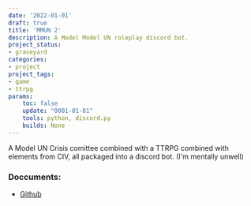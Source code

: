 ```yaml
---
date: '2022-01-01'
draft: true
title: 'MMUN 2'
description: A Model Model UN roleplay discord bot.
project_status: 
- graveyard
categories:
- project
project_tags:
- game
- ttrpg
params:
    toc: false
    update: "0001-01-01" 
    tools: python, discord.py
    builds: None
---
```


A Model UN Crisis comittee combined with a TTRPG combined with elements from CIV, all packaged into a discord bot. (I'm mentally unwell)

### Doccuments:
- [Github](https://github.com/Fireye04/MMUN2-Bot)
